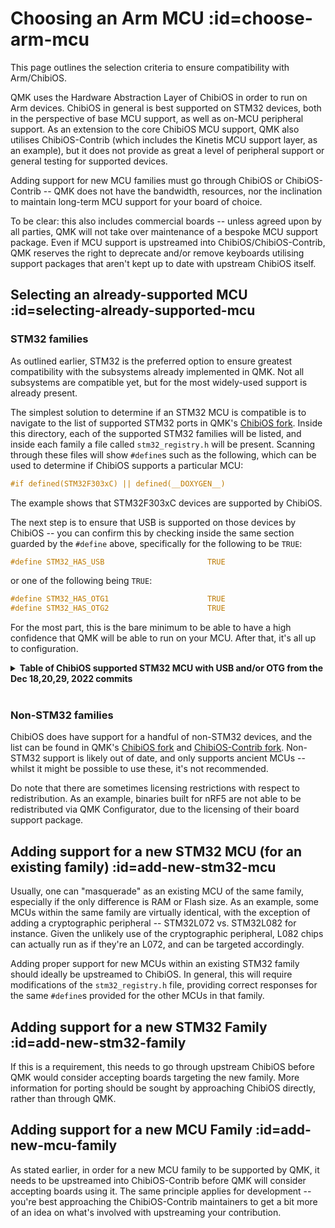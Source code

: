 # Choosing an Arm MCU :id=choose-arm-mcu

This page outlines the selection criteria to ensure compatibility with Arm/ChibiOS.

QMK uses the Hardware Abstraction Layer of ChibiOS in order to run on Arm devices. ChibiOS in general is best supported on STM32 devices, both in the perspective of base MCU support, as well as on-MCU peripheral support. As an extension to the core ChibiOS MCU support, QMK also utilises ChibiOS-Contrib (which includes the Kinetis MCU support layer, as an example), but it does not provide as great a level of peripheral support or general testing for supported devices.

Adding support for new MCU families must go through ChibiOS or ChibiOS-Contrib -- QMK does not have the bandwidth, resources, nor the inclination to maintain long-term MCU support for your board of choice.

To be clear: this also includes commercial boards -- unless agreed upon by all parties, QMK will not take over maintenance of a bespoke MCU support package. Even if MCU support is upstreamed into ChibiOS/ChibiOS-Contrib, QMK reserves the right to deprecate and/or remove keyboards utilising support packages that aren't kept up to date with upstream ChibiOS itself.

## Selecting an already-supported MCU :id=selecting-already-supported-mcu

### STM32 families

As outlined earlier, STM32 is the preferred option to ensure greatest compatibility with the subsystems already implemented in QMK. Not all subsystems are compatible yet, but for the most widely-used support is already present.

The simplest solution to determine if an STM32 MCU is compatible is to navigate to the list of supported STM32 ports in QMK's [ChibiOS fork](https://github.com/qmk/ChibiOS/tree/master/os/hal/ports/STM32). Inside this directory, each of the supported STM32 families will be listed, and inside each family a file called `stm32_registry.h` will be present. Scanning through these files will show `#define`s such as the following, which can be used to determine if ChibiOS supports a particular MCU:

```c
#if defined(STM32F303xC) || defined(__DOXYGEN__)
```

The example shows that STM32F303xC devices are supported by ChibiOS.

The next step is to ensure that USB is supported on those devices by ChibiOS -- you can confirm this by checking inside the same section guarded by the `#define` above, specifically for the following to be `TRUE`:

```c
#define STM32_HAS_USB                       TRUE
```

or one of the following being `TRUE`:

```c
#define STM32_HAS_OTG1                      TRUE
#define STM32_HAS_OTG2                      TRUE
```

For the most part, this is the bare minimum to be able to have a high confidence that QMK will be able to run on your MCU. After that, it's all up to configuration.

<details>
  <summary><b>Table of ChibiOS supported STM32 MCU with USB and/or OTG from the Dec 18,20,29, 2022 commits</b></summary>

### STM32_HAS_USB TRUE

|STM32F0xx  |STM32F1xx  |STM32F37x  |STM32F3xx  |STM32G0xx  |STM32G4xx  |STM32L0xx  |STM32L1xx|STM32L4xx  |STM32L5xx  |STM32WBxx  |
|-----------|-----------|-----------|-----------|-----------|-----------|-----------|---------|-----------|-----------|-----------|
|STM32F042x6|STM32F103x6|STM32F373xC|STM32F302x8|STM32G0B1xx|STM32G431xx|STM32L052xx|STM32L1xx|STM32L432xx|STM32L4R5xx|STM32WB55xx|
|STM32F048xx|STM32F103xB|           |STM32F302xC|STM32G0C1xx|STM32G441xx|STM32L062xx|         |STM32L422xx|STM32L4R7xx|           |
|STM32F070x6|STM32F101xE|           |STM32F302xE|           |STM32G474xx|STM32L053xx|         |STM32L433xx|STM32L4R9xx|           |
|STM32F070xB|STM32F103xE|           |STM32F303xC|           |STM32G484xx|STM32L063xx|         |STM32L443xx|STM32L4S5xx|           |
|STM32F072xB|STM32F101xG|           |STM32F303xE|           |STM32G491xx|STM32L072xx|         |STM32L452xx|STM32L4S7xx|           |
|STM32F078xx|STM32F103xG|           |STM32F358xC|           |           |STM32L073xx|         |           |STM32L4S9xx|           |

### STM32_HAS_OTG TRUE

|STM32F1xx  |STM32F4xx  |STM32F7xx  |STM32H7xx  |STM32L4xx+ |STM32L4xx  |
|-----------|-----------|-----------|-----------|-----------|-----------|
|STM32F105xC|STM32F205xx|STM32F722xx|STM32H743xx|STM32L4P5xx|STM32L475xx|
|STM32F107xC|STM32F207xx|STM32F723xx|STM32H753xx|STM32L4Q5xx|STM32L476xx|
|           |STM32F215xx|STM32F732xx|STM32H750xx|STM32L4R5xx|STM32L486xx|
|           |STM32F217xx|STM32F733xx|           |STM32L4R7xx|           |
|           |STM32F401xx|STM32F745xx|           |STM32L4R9xx|           |
|           |STM32F405xx|STM32F746xx|           |STM32L4S5xx|           |
|           |STM32F407xx|STM32F756xx|           |STM32L4S7xx|           |
|           |STM32F411xx|STM32F765xx|           |STM32L4S9xx|           |
|           |STM32F412xx|STM32F767xx|           |           |           |
|           |STM32F413xx|STM32F769xx|           |           |           |
|           |STM32F415xx|STM32F777xx|           |           |           |
|           |STM32F417xx|STM32F779xx|           |           |           |
|           |STM32F427xx|           |           |           |           |
|           |STM32F429xx|           |           |           |           |
|           |STM32F437xx|           |           |           |           |
|           |STM32F439xx|           |           |           |           |
|           |STM32F446xx|           |           |           |           |
|           |STM32F469xx|           |           |           |           |
|           |STM32F479xx|           |           |           |           |
</details>
&nbsp;

### Non-STM32 families

ChibiOS does have support for a handful of non-STM32 devices, and the list can be found in QMK's [ChibiOS fork](https://github.com/qmk/ChibiOS/tree/master/os/hal/ports) and [ChibiOS-Contrib fork](https://github.com/qmk/ChibiOS-Contrib/tree/master/os/hal/ports). Non-STM32 support is likely out of date, and only supports ancient MCUs -- whilst it might be possible to use these, it's not recommended.

Do note that there are sometimes licensing restrictions with respect to redistribution. As an example, binaries built for nRF5 are not able to be redistributed via QMK Configurator, due to the licensing of their board support package.

## Adding support for a new STM32 MCU (for an existing family) :id=add-new-stm32-mcu

Usually, one can "masquerade" as an existing MCU of the same family, especially if the only difference is RAM or Flash size. As an example, some MCUs within the same family are virtually identical, with the exception of adding a cryptographic peripheral -- STM32L072 vs. STM32L082 for instance. Given the unlikely use of the cryptographic peripheral, L082 chips can actually run as if they're an L072, and can be targeted accordingly.

Adding proper support for new MCUs within an existing STM32 family should ideally be upstreamed to ChibiOS. In general, this will require modifications of the `stm32_registry.h` file, providing correct responses for the same `#define`s provided for the other MCUs in that family.

## Adding support for a new STM32 Family :id=add-new-stm32-family

If this is a requirement, this needs to go through upstream ChibiOS before QMK would consider accepting boards targeting the new family. More information for porting should be sought by approaching ChibiOS directly, rather than through QMK.

## Adding support for a new MCU Family :id=add-new-mcu-family

As stated earlier, in order for a new MCU family to be supported by QMK, it needs to be upstreamed into ChibiOS-Contrib before QMK will consider accepting boards using it. The same principle applies for development -- you're best approaching the ChibiOS-Contrib maintainers to get a bit more of an idea on what's involved with upstreaming your contribution.
